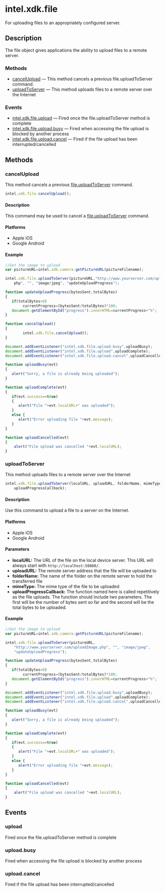 intel.xdk.file
==============

For uploading files to an appropriately configured server.

Description
-----------

The file object gives applications the ability to upload files to a remote 
server.

### Methods

-   [cancelUpload](#cancelupload) — This method cancels a previous
    file.uploadToServer command.
-   [uploadToServer](#uploadtoserver) — This method uploads files to a remote
    server over the Internet

### Events


-   [intel.xdk.file.upload](#upload) — Fired once the file.uploadToServer method
    is complete
-   [intel.xdk.file.upload.busy](#uploadbusy) — Fired when accessing the file
    upload is blocked by another process
-   [intel.xdk.file.upload.cancel](#uploadcancel) — Fired if the file upload
    has been interrupted/cancelled

Methods
-------

### cancelUpload

This method cancels a previous [file.uploadToServer](#uploadtoserver)
command.

```javascript
intel.xdk.file.cancelUpload();
```

#### Description

This command may be used to cancel a [file.uploadToServer](#uploadtoserver)
command.

#### Platforms

-   Apple iOS
-   Google Android

#### Example

```javascript
//Get the image to upload
var pictureURL=intel.xdk.camera.getPictureURL(pictureFilename);

intel.xdk.file.uploadToServer(pictureURL,"http://www.yourserver.com/uploadImage.
    php", "", "image/jpeg", "updateUploadProgress");

function updateUploadProgress(bytesSent,totalBytes)
{
   if(totalBytes>0)
        currentProgress=(bytesSent/totalBytes)*100;
   document.getElementById("progress").innerHTML=currentProgress+"%";
}

function cancelUpload()
{
        intel.xdk.file.cancelUpload();
}

document.addEventListener("intel.xdk.file.upload.busy",uploadBusy);
document.addEventListener("intel.xdk.file.upload",uploadComplete);
document.addEventListener("intel.xdk.file.upload.cancel",uploadCancelled);

function uploadBusy(evt)
{
   alert("Sorry, a file is already being uploaded");
}

function uploadComplete(evt)
{
   if(evt.success==true)
   {
      alert("File "+evt.localURL+" was uploaded");
   }
   else {
      alert("Error uploading file "+evt.message);
   }
}

function uploadCancelled(evt)
{
    alert("File upload was cancelled "+evt.localURL);
}
```

### uploadToServer

This method uploads files to a remote server over the Internet

```javascript
intel.xdk.file.uploadToServer(localURL, uploadURL, folderName, mimeType,
    uploadProgressCallback);
```

#### Description

Use this command to upload a file to a server on the Internet.

#### Platforms

-   Apple iOS
-   Google Android

#### Parameters

-   **localURL:** The URL of the file on the local device server. This URL will
    always start with `http://localhost:58888/`.
-   **uploadURL:** The remote server address that the file will be uploaded to
-   **folderName:** The name of the folder on the remote server to hold the
    transferred file
-   **mimeType:** The mime type of the file to be uploaded
-   **uploadProgressCallback:** The function named here is called repetitively
    as the file uploads. The function should include two parameters. The first
    will be the number of bytes sent so far and the second will be the total
    bytes to be uploaded.

#### Example

```javascript
//Get the image to upload
var pictureURL=intel.xdk.camera.getPictureURL(pictureFilename);

intel.xdk.file.uploadToServer(pictureURL,
    "http://www.yourserver.com/uploadImage.php", "", "image/jpeg", 
    "updateUploadProgress");

function updateUploadProgress(bytesSent,totalBytes)
{
   if(totalBytes>0)
        currentProgress=(bytesSent/totalBytes)*100;
   document.getElementById("progress").innerHTML=currentProgress+"%";
}

document.addEventListener("intel.xdk.file.upload.busy",uploadBusy);
document.addEventListener("intel.xdk.file.upload",uploadComplete);
document.addEventListener("intel.xdk.file.upload.cancel",uploadCancelled);

function uploadBusy(evt)
{
   alert("Sorry, a file is already being uploaded");
}

function uploadComplete(evt)
{
   if(evt.success==true)
   {
      alert("File "+evt.localURL+" was uploaded");
   }
   else {
      alert("Error uploading file "+evt.message);
   }
}

function uploadCancelled(evt)
{
    alert("File upload was cancelled "+evt.localURL);
}
```

Events
------

### upload

Fired once the file.uploadToServer method is complete

### upload.busy

Fired when accessing the file upload is blocked by another process

### upload.cancel

Fired if the file upload has been interrupted/cancelled

